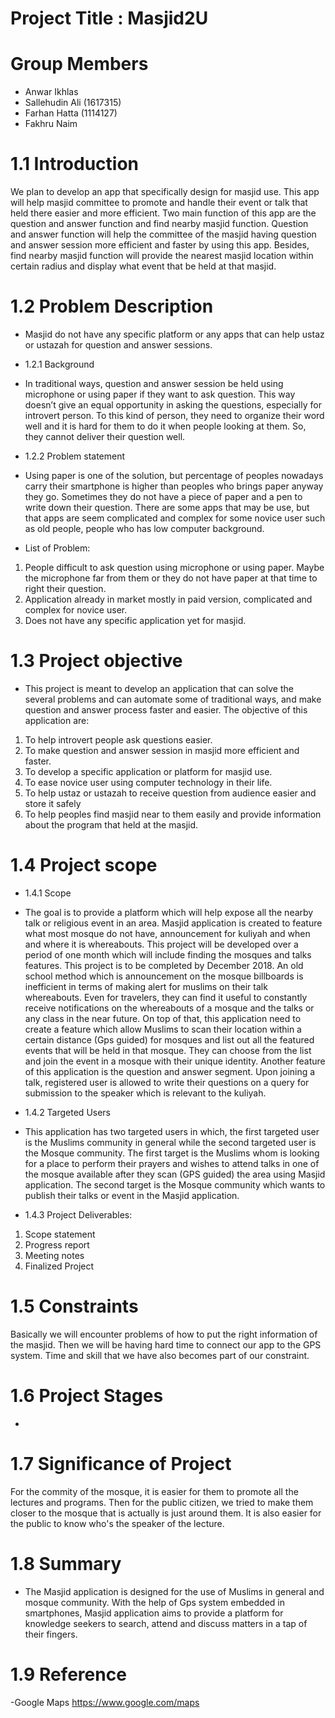    
# Project Title : Masjid2U
# Group Members
- Anwar Ikhlas 
- Sallehudin Ali (1617315)
- Farhan Hatta (1114127)
- Fakhru Naim
# 1.1 Introduction
   We plan to develop an app that specifically design for masjid use. This app will help masjid committee to promote and handle their event or talk that held there easier and more efficient. Two main function of this app are the question and answer function and find nearby masjid function. Question and answer function will help the committee of the masjid having question and answer session more efficient and faster by using this app. Besides, find nearby masjid function will provide the nearest masjid location within certain radius and display what event that be held at that masjid.
   
# 1.2 Problem Description
- Masjid do not have any specific platform or any apps that can help ustaz or ustazah for question and answer sessions.  

- 1.2.1 Background
- In traditional ways, question and answer session be held using microphone or using paper if they want to ask question. This way doesn’t give an equal opportunity in asking the questions, especially for introvert person. To this kind of person, they need to organize their word well and it is hard for them to do it when people looking at them. So, they cannot deliver their question well.

- 1.2.2 Problem statement
- Using paper is one of the solution, but percentage of peoples nowadays carry their smartphone is higher than peoples who brings paper anyway they go. Sometimes they do not have a piece of paper and a pen to write down their question. There are some apps that may be use, but that apps are seem complicated and complex for some novice user such as old people, people who has low computer background.

- List of Problem:
1.	People difficult to ask question using microphone or using paper. Maybe the microphone far from them or they do not have paper at that time to right their question.
2.	Application already in market mostly in paid version, complicated and complex for novice user.
3.	Does not have any specific application yet for masjid.

# 1.3 Project objective
- This project is meant to develop an application that can solve the several problems and can automate some of traditional ways, and make question and answer process faster and easier. The objective of this application are:
1)	To help introvert people ask questions easier.
2)	To make question and answer session in masjid more efficient and faster.
3)	To develop a specific application or platform for masjid use.
4)	To ease novice user using computer technology in their life.
5)	To help ustaz or ustazah to receive question from audience easier and store it safely
6)  To help peoples find masjid near to them easily and provide information about the program that held at the masjid.

# 1.4 Project scope
- 1.4.1 Scope
- The goal is to provide a platform which will help expose all the nearby talk or religious event in an area. Masjid application is created to feature what most mosque do not have, announcement for kuliyah and when and where it is whereabouts. This project will be developed over a period of one month which will include finding the mosques and talks features. This project is to be completed by December 2018. An old school method which is announcement on the mosque billboards is inefficient in terms of making alert for muslims on their talk whereabouts. Even for travelers, they can find it useful to constantly receive notifications on the whereabouts of a mosque and the talks or any class in the near future. On top of that, this application need to create a feature which allow Muslims to scan their location within a certain distance (Gps guided) for mosques and list out all the featured events that will be held in that mosque. They can choose from the list and join the event in a mosque with their unique identity. Another feature of this application is the question and answer segment. Upon joining a talk, registered user is allowed to write their questions on a query for submission to the speaker which is relevant to the kuliyah. 

- 1.4.2 Targeted Users
- This application has two targeted users in which, the first targeted user is the Muslims community in general while the second targeted user is the Mosque community. The first target is the Muslims whom is looking for a place to perform their prayers and wishes to attend talks in one of the mosque available after they scan (GPS guided) the area using Masjid application. The second target is the Mosque community which wants to publish their talks or event in the Masjid application.

- 1.4.3 Project Deliverables:
1.  Scope statement
2.  Progress report
3.  Meeting notes
4.  Finalized Project

# 1.5 Constraints
Basically we will encounter problems of how to put the right information of the masjid. Then we will be having hard time to connect our app to the GPS system. Time and skill that we have also becomes part of our constraint.

# 1.6 Project Stages
 -

# 1.7 Significance of Project
For the commity of the mosque, it is easier for them to promote all the lectures and programs. Then for the public citizen, we tried to make them closer to the mosque that is actually is just around them. It is also easier for the public to know who's the speaker of the lecture.

# 1.8 Summary 
 - The Masjid application is designed for the use of Muslims in general and mosque community. With the help of Gps system embedded in smartphones, Masjid application aims to provide a platform for knowledge seekers to search, attend and discuss matters in a tap of their fingers. 

# 1.9 Reference
 -Google Maps 
 https://www.google.com/maps
